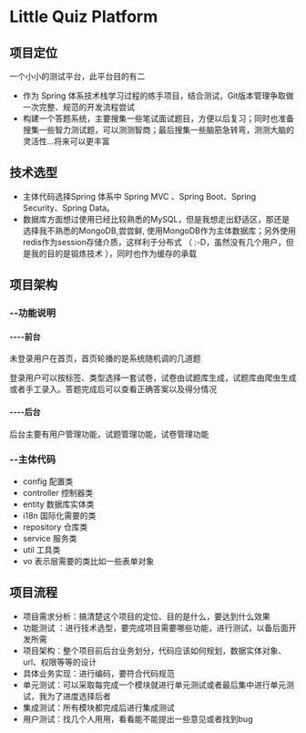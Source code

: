 # Little Quiz Platform

## 项目定位

一个小小的测试平台，此平台目的有二
- 作为 Spring 体系技术栈学习过程的练手项目，结合测试，Git版本管理争取做一次完整、规范的开发流程尝试
- 构建一个答题系统，主要搜集一些笔试面试题目，方便以后复习；同时也准备搜集一些智力测试题，可以测测智商；最后搜集一些脑筋急转弯，测测大脑的灵活性...将来可以更丰富

## 技术选型

- 主体代码选择Spring 体系中 Spring MVC 、Spring Boot、Spring Security、Spring Data。
- 数据库方面想过使用已经比较熟悉的MySQL，但是我想走出舒适区，那还是选择我不熟悉的MongoDB,尝尝鲜,
使用MongoDB作为主体数据库；另外使用redis作为session存储介质，这样利于分布式
（ :-D，虽然没有几个用户，但是我的目的是锻炼技术 ），同时也作为缓存的承载

## 项目架构

### --功能说明

#### ----**前台**

未登录用户在首页，首页轮播的是系统随机调的几道题

登录用户可以按标签、类型选择一套试卷，试卷由试题库生成，试题库由爬虫生成或者手工录入。答题完成后可以查看正确答案以及得分情况

#### ----**后台**

后台主要有用户管理功能，试题管理功能，试卷管理功能

### --主体代码

- config 配置类
- controller 控制器类
- entity 数据库实体类
- i18n 国际化需要的类
- repository 仓库类
- service 服务类
- util 工具类
- vo 表示层需要的类比如一些表单对象

## 项目流程

- 项目需求分析：搞清楚这个项目的定位、目的是什么，要达到什么效果
- 功能测试 ：进行技术选型，要完成项目需要哪些功能，进行测试，以备后面开发所需
- 项目架构：整个项目前后台业务划分，代码应该如何规划，数据实体对象、url、权限等等的设计
- 具体业务实现：进行编码，要符合代码规范
- 单元测试：可以采取每完成一个模块就进行单元测试或者最后集中进行单元测试，我为了进度选择后者
- 集成测试：所有模块都完成后进行集成测试
- 用户测试：找几个人用用，看看能不能提出一些意见或者找到bug